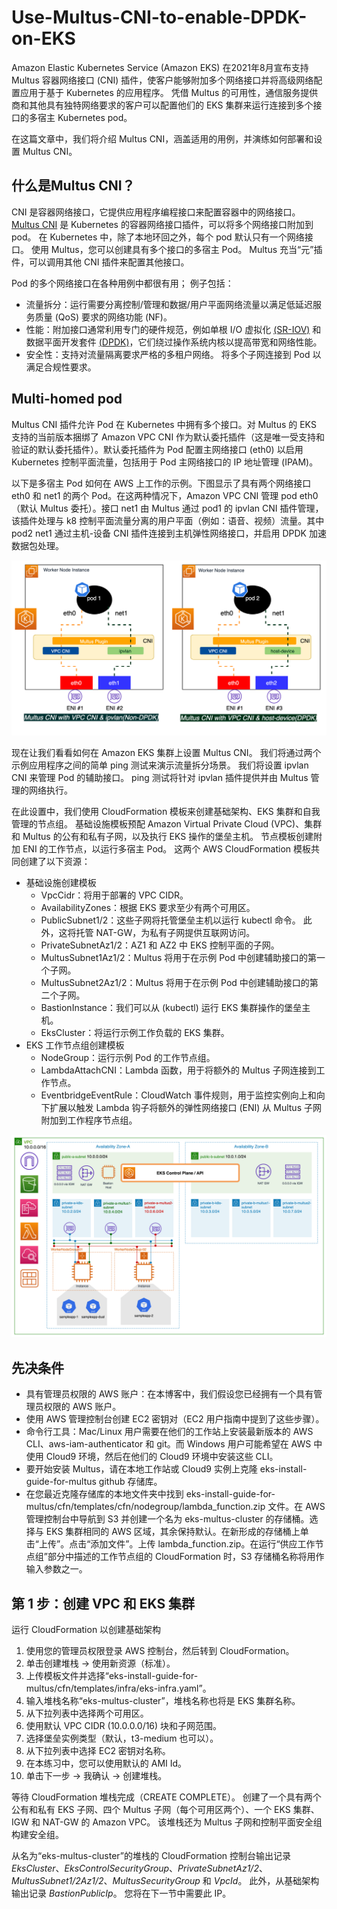 # Use-Multus-CNI-to-enable-DPDK-on-EKS

Amazon Elastic Kubernetes Service (Amazon EKS) 在2021年8月宣布支持 Multus 容器网络接口 (CNI) 插件，使客户能够附加多个网络接口并将高级网络配置应用于基于 Kubernetes 的应用程序。 凭借 Multus 的可用性，通信服务提供商和其他具有独特网络要求的客户可以配置他们的 EKS 集群来运行连接到多个接口的多宿主 Kubernetes pod。

在这篇文章中，我们将介绍 Multus CNI，涵盖适用的用例，并演练如何部署和设置 Multus CNI。 

## 什么是Multus CNI？

CNI 是容器网络接口，它提供应用程序编程接口来配置容器中的网络接口。 [Multus CNI](https://github.com/k8snetworkplumbingwg/multus-cni) 是 Kubernetes 的容器网络接口插件，可以将多个网络接口附加到 pod。 在 Kubernetes 中，除了本地环回之外，每个 pod 默认只有一个网络接口。 使用 Multus，您可以创建具有多个接口的多宿主 Pod。 Multus 充当“元”插件，可以调用其他 CNI 插件来配置其他接口。 

Pod 的多个网络接口在各种用例中都很有用； 例子包括： 
* 流量拆分：运行需要分离控制/管理和数据/用户平面网络流量以满足低延迟服务质量 (QoS) 要求的网络功能 (NF)。
* 性能：附加接口通常利用专门的硬件规范，例如单根 I/O 虚拟化 [(SR-IOV)](https://github.com/k8snetworkplumbingwg/sriov-network-device-plugin) 和数据平面开发套件 [(DPDK)](https://www.dpdk.org/)，它们绕过操作系统内核以提高带宽和网络性能。
* 安全性：支持对流量隔离要求严格的多租户网络。 将多个子网连接到 Pod 以满足合规性要求。 

## Multi-homed pod
Multus CNI 插件允许 Pod 在 Kubernetes 中拥有多个接口。对 Multus 的 EKS 支持的当前版本捆绑了 Amazon VPC CNI 作为默认委托插件（这是唯一受支持和验证的默认委托插件）。默认委托插件为 Pod 配置主网络接口 (eth0) 以启用 Kubernetes 控制平面流量，包括用于 Pod 主网络接口的 IP 地址管理 (IPAM)。

以下是多宿主 Pod 如何在 AWS 上工作的示例。下图显示了具有两个网络接口 eth0 和 net1 的两个 Pod。在这两种情况下，Amazon VPC CNI 管理 pod eth0（默认 Multus 委托）。接口 net1 由 Multus 通过 pod1 的 ipvlan CNI 插件管理，该插件处理与 k8 控制平面流量分离的用户平面（例如：语音、视频）流量。其中 pod2 net1 通过主机-设备 CNI 插件连接到主机弹性网络接口，并启用 DPDK 加速数据包处理。 

![image](image-2021-07-29T013301.821.png)

现在让我们看看如何在 Amazon EKS 集群上设置 Multus CNI。 我们将通过两个示例应用程序之间的简单 ping 测试来演示流量拆分场景。 我们将设置 ipvlan CNI 来管理 Pod 的辅助接口。 ping 测试将针对 ipvlan 插件提供并由 Multus 管理的网络执行。

在此设置中，我们使用 CloudFormation 模板来创建基础架构、EKS 集群和自我管理的节点组。 基础设施模板预配 Amazon Virtual Private Cloud (VPC)、集群和 Multus 的公有和私有子网，以及执行 EKS 操作的堡垒主机。 节点模板创建附加 ENI 的工作节点，以运行多宿主 Pod。 这两个 AWS CloudFormation 模板共同创建了以下资源： 

* 基础设施创建模板 
    - VpcCidr：将用于部署的 VPC CIDR。
    - AvailabilityZones：根据 EKS 要求至少有两个可用区。
    - PublicSubnet1/2：这些子网将托管堡垒主机以运行 kubectl 命令。 此外，这将托管 NAT-GW，为私有子网提供互联网访问。
    - PrivateSubnetAz1/2：AZ1 和 AZ2 中 EKS 控制平面的子网。
    - MultusSubnet1Az1/2：Multus 将用于在示例 Pod 中创建辅助接口的第一个子网。
    - MultusSubnet2Az1/2：Multus 将用于在示例 Pod 中创建辅助接口的第二个子网。
    - BastionInstance：我们可以从 (kubectl) 运行 EKS 集群操作的堡垒主机。
    - EksCluster：将运行示例工作负载的 EKS 集群。 
* EKS 工作节点组创建模板 
    - NodeGroup：运行示例 Pod 的工作节点组。
    - LambdaAttachCNI：Lambda 函数，用于将额外的 Multus 子网连接到工作节点。
    - EventbridgeEventRule：CloudWatch 事件规则，用于监控实例向上和向下扩展以触发 Lambda 钩子将额外的弹性网络接口 (ENI) 从 Multus 子网附加到工作程序节点组。 

![image](arch2.png)

## 先决条件
* 具有管理员权限的 AWS 账户：在本博客中，我们假设您已经拥有一个具有管理员权限的 AWS 账户。
* 使用 AWS 管理控制台创建 EC2 密钥对（EC2 用户指南中提到了这些步骤）。
* 命令行工具：Mac/Linux 用户需要在他们的工作站上安装最新版本的 AWS CLI、aws-iam-authenticator 和 git。而 Windows 用户可能希望在 AWS 中使用 Cloud9 环境，然后在他们的 Cloud9 环境中安装这些 CLI。
* 要开始安装 Multus，请在本地工作站或 Cloud9 实例上克隆 eks-install-guide-for-multus github 存储库。
* 在您最近克隆存储库的本地文件夹中找到 eks-install-guide-for-multus/cfn/templates/cfn/nodegroup/lambda_function.zip 文件。在 AWS 管理控制台中导航到 S3 并创建一个名为 eks-multus-cluster 的存储桶。选择与 EKS 集群相同的 AWS 区域，其余保持默认。在新形成的存储桶上单​​击“上传”。点击“添加文件”。上传 lambda_function.zip。在运行“供应工作节点组”部分中描述的工作节点组的 CloudFormation 时，S3 存储桶名称将用作输入参数之一。 

## 第 1 步：创建 VPC 和 EKS 集群 

运行 CloudFormation 以创建基础架构
1. 使用您的管理员权限登录 AWS 控制台，然后转到 CloudFormation。
2. 单击创建堆栈 → 使用新资源（标准）。
3. 上传模板文件并选择“eks-install-guide-for-multus/cfn/templates/infra/eks-infra.yaml”。
4. 输入堆栈名称“eks-multus-cluster”，堆栈名称也将是 EKS 集群名称。
5. 从下拉列表中选择两个可用区。
6. 使用默认 VPC CIDR (10.0.0.0/16) 块和子网范围。
7. 选择堡垒实例类型（默认，t3-medium 也可以）。
8. 从下拉列表中选择 EC2 密钥对名称。
9. 在本练习中，您可以使用默认的 AMI Id。
10. 单击下一步 → 我确认 → 创建堆栈。 

等待 CloudFormation 堆栈完成（CREATE COMPLETE）。 创建了一个具有两个公有和私有 EKS 子网、四个 Multus 子网（每个可用区两个）、一个 EKS 集群、IGW 和 NAT-GW 的 Amazon VPC。 该堆栈还为 Multus 子网和控制平面安全组构建安全组。 

从名为“eks-multus-cluster”的堆栈的 CloudFormation 控制台输出记录 *EksCluster*、*EksControlSecurityGroup*、*PrivateSubnetAz1/2*、*MultusSubnet1/2Az1/2*、*MultusSecurityGroup* 和 *VpcId*。 此外，从基础架构输出记录 *BastionPublicIp*。 您将在下一节中需要此 IP。 
